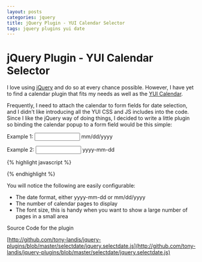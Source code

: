 ```yaml
--- 
layout: posts
categories: jquery
title: jQuery Plugin - YUI Calendar Selector
tags: jquery plugins yui date
---
```


jQuery Plugin - YUI Calendar Selector
=====================================

I love using [jQuery](http://www.jquery.org) and do so at every chance possible. However, I have yet to find a calendar plugin that fits my needs as well as the [YUI Calendar](http://developer.yahoo.com/yui/calendar/).

Frequently, I need to attach the calendar to form fields for date selection, and I didn't like introducing all the YUI CSS and JS includes into the code. Since I like the jQuery way of doing things, I decided to write a little plugin so binding the calendar popup to a form field would be this simple:

Example 1: <input id="date1" type="text" size="12" autocomplete="off" /> mm/dd/yyyy

Example 2: <input id="date2" type="text" size="12" autocomplete="off" /> yyyy-mm-dd

{% highlight javascript %}
<script type="text/javascript" src="/js/jquery.selectdate.js"></script>
<script type="text/javascript" charset="utf-8">
$(document).ready(function() {
  $('#date1').selectdate({format:'mm/dd/yyyy', pages:3, font_size:'85%'});
  $('#date2').selectdate({format:'mm-dd-yyy', pages:2});
});
</script>
{% endhighlight %}

You will notice the following are easily configurable:

*  The date format, either yyyy-mm-dd or mm/dd/yyyy
*  The number of calendar pages to display
*  The font size, this is handy when you want to show a large number of pages in a small area

Source Code for the plugin

[http://github.com/tony-landis/jquery-plugins/blob/master/selectdate/jquery.selectdate.js](http://github.com/tony-landis/jquery-plugins/blob/master/selectdate/jquery.selectdate.js)

<script type="text/javascript" src="http://ajax.googleapis.com/ajax/libs/jquery/1.2.6/jquery.min.js"></script> 
<script type="text/javascript" src="http://github.com/tony-landis/jquery-plugins/raw/master/selectdate/jquery.selectdate.js"></script>
<script type="text/javascript" charset="utf-8">
$(document).ready(function() {
  $('#date1').selectdate({format:'mm/dd/yyyy', pages:3, font_size:'85%'});
  $('#date2').selectdate({format:'yyyy-mm-dd', pages:2});
});
</script>

<!--
Binding Multiple Date Inputs
----------------------------

One other case I run into a lot is the need to select a date range, start and end. In many cases, it would be usefull for the user if the input selector behaved so that these two dates were linked. So I also added a feature in the plugin so that changing the @start@ date will change to the @end@ date, always keeping the number of days between the two fields in sync.

If the user changes the @end@ date, then the number of days the plugin will maintain betwee the dates is changed. So changing the @end@ date does not modify the @start@ date, it only changes the rule for the plugin.

Start Date: <input id="start_date" class="cal-bind-1" type="text" size="12" autocomplete="off" />
End Date: <input id="end_date" class="cal-bind-2" type="text" size="12" autocomplete="off" />

  $('#start_date').selectdate({format:'mm/dd/yyyy', pages:2, bind:'1'});
  $('#end_date').selectdate({format:'mm/dd/yyyy', pages:2, bind:'2'});

-->

